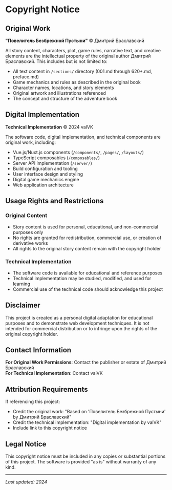 # Copyright Notice

## Original Work

**"Повелитель Безбрежной Пустыни"** © Дмитрий Браславский

All story content, characters, plot, game rules, narrative text, and creative elements are the intellectual property of the original author Дмитрий Браславский. This includes but is not limited to:

- All text content in `/sections/` directory (001.md through 620+.md, preface.md)
- Game mechanics and rules as described in the original book
- Character names, locations, and story elements
- Original artwork and illustrations referenced
- The concept and structure of the adventure book

## Digital Implementation

**Technical Implementation** © 2024 valVK

The software code, digital implementation, and technical components are original work, including:

- Vue.js/Nuxt.js components (`/components/`, `/pages/`, `/layouts/`)
- TypeScript composables (`/composables/`)
- Server API implementation (`/server/`)
- Build configuration and tooling
- User interface design and styling
- Digital game mechanics engine
- Web application architecture

## Usage Rights and Restrictions

### Original Content
- Story content is used for personal, educational, and non-commercial purposes only
- No rights are granted for redistribution, commercial use, or creation of derivative works
- All rights to the original story content remain with the copyright holder

### Technical Implementation
- The software code is available for educational and reference purposes
- Technical implementation may be studied, modified, and used for learning
- Commercial use of the technical code should acknowledge this project

## Disclaimer

This project is created as a personal digital adaptation for educational purposes and to demonstrate web development techniques. It is not intended for commercial distribution or to infringe upon the rights of the original copyright holder.

## Contact Information

**For Original Work Permissions**: Contact the publisher or estate of Дмитрий Браславский  
**For Technical Implementation**: Contact valVK

## Attribution Requirements

If referencing this project:
- Credit the original work: "Based on 'Повелитель Безбрежной Пустыни' by Дмитрий Браславский"
- Credit the technical implementation: "Digital implementation by valVK"
- Include link to this copyright notice

## Legal Notice

This copyright notice must be included in any copies or substantial portions of this project. The software is provided "as is" without warranty of any kind.

---

*Last updated: 2024*